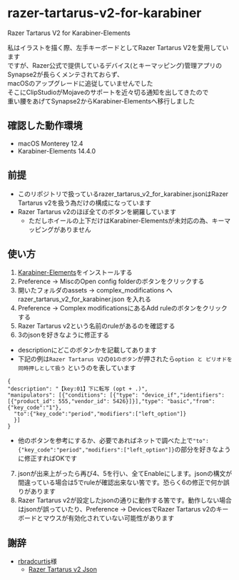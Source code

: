 # razer-tartarus-v2-for-karabiner
Razer Tartarus V2 for Karabiner-Elements  
  
私はイラストを描く際、左手キーボードとしてRazer Tartarus V2を愛用しています  
ですが、Razer公式で提供しているデバイス(とキーマッピング)管理アプリのSynapse2が長らくメンテされておらず、  
macOSのアップグレードに追従していませんでした  
そこにClipStudioがMojaveのサポートを近々切る通知を出してきたので  
重い腰をあげてSynapse2からKarabiner-Elementsへ移行しました  

## 確認した動作環境

- macOS Monterey 12.4
- Karabiner-Elements 14.4.0

## 前提

- このリポジトリで扱っているrazer_tartarus_v2_for_karabiner.jsonはRazer Tartarus v2を扱う為だけの構成になっています
- Razer Tartarus v2のほぼ全てのボタンを網羅しています
  - ただしホイールの上下だけはKarabiner-Elementsが未対応の為、キーマッピングがありません

## 使い方

1. [Karabiner-Elements](https://karabiner-elements.pqrs.org)をインストールする
2. Preference -> MiscのOpen config folderのボタンをクリックする
3. 開いたフォルダのassets -> complex_modifications へ razer_tartarus_v2_for_karabiner.json を入れる
4. Preference -> Complex modificationsにあるAdd ruleのボタンをクリックする
5. Razer Tartarus v2という名前のruleがあるのを確認する
6. 3のjsonを好きなように修正する
  - descriptionにどこのボタンかを記載してあります
  - 下記の例は`Razer Tartarus V2`の`01のボタン`が押されたら`option と ピリオドを同時押しとして扱う` というのを表しています
  ```
{
  "description": "【key:01】下に転写 (opt + .)",
  "manipulators": [{"conditions": [{"type": "device_if","identifiers": [{"product_id": 555,"vendor_id": 5426}]}],"type": "basic","from":{"key_code":"1"},
    "to":{"key_code":"period","modifiers":["left_option"]}
    }]
}
  ```
  - 他のボタンを参考にするか、必要であればネットで調べた上で`"to":{"key_code":"period","modifiers":["left_option"]}`の部分を好きなように修正すればOKです
7. jsonが出来上がったら再び4、5を行い、全てEnableにします。jsonの構文が間違っている場合は5でruleが確認出来ない筈です。恐らく6の修正で何か誤りがあります
8. Razer Tartarus v2が設定したjsonの通りに動作する筈です。動作しない場合はjsonが誤っていたり、Preference -> DevicesでRazer Tartarus v2のキーボードとマウスが有効化されていない可能性があります

## 謝辞
- [rbradcurtis](https://github.com/rbradcurtis)様
  - [Razer Tartarus v2 Json](https://ke-complex-modifications.pqrs.org/#Razer_Tartarus_v2)
